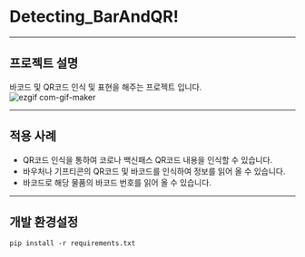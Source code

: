 # Detecting_BarAndQR!    

---
## 프로젝트 설명
바코드 및 QR코드 인식 및 표현을 해주는 프로젝트 입니다.   
![ezgif com-gif-maker](https://user-images.githubusercontent.com/49854618/147636715-1a69c2a5-dcbf-4693-bedd-96f5e10f25fa.gif)

---
## 적용 사례
- QR코드 인식을 통하여 코로나 백신패스 QR코드 내용을 인식할 수 있습니다.
- 바우처나 기프티콘의 QR코드 및 바코드를 인식하여 정보를 읽어 올 수 있습니다.
- 바코드로 해당 물품의 바코드 번호를 읽어 올 수 있습니다.

---
## 개발 환경설정   
```
pip install -r requirements.txt
```
